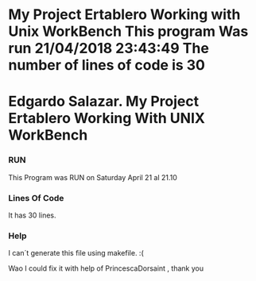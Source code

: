 
My Project Ertablero Working with Unix WorkBench
This program Was run 
21/04/2018 23:43:49
The number of lines of code is 
30
=======
# Edgardo Salazar. My Project Ertablero Working With UNIX WorkBench
### RUN
This Program was RUN on Saturday April 21 al 21.10
### Lines Of Code
It has 30 lines.
### Help
I can´t generate this file using makefile. :(

Wao I could fix it with help of  PrincescaDorsaint , thank you
